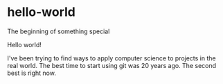 # hello-world
The beginning of something special

Hello world!

I've been trying to find ways to apply computer science to projects in the real world. The best time to start using git was 20 years ago. The second best is right now.
